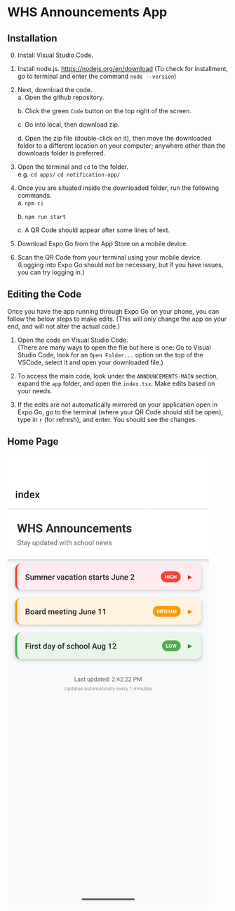 # WHS Announcements App

## Installation

0. Install Visual Studio Code.

1. Install node.js. 
https://nodejs.org/en/download
(To check for installment, go to terminal and enter the command ``` node --version ```)

2. Next, download the code.  
   a. Open the github repository.  

   b. Click the green ``` Code ``` button on the top right of the screen.  

   c. Go into local, then download zip.  

   d. Open the zip file (double-click on it), then move the downloaded folder to a different location on your computer; anywhere other than the downloads folder is preferred.  


3. Open the terminal and ```cd``` to the folder.  
e.g. ```cd apps/```  ```cd notification-app/```

4. Once you are situated inside the downloaded folder, run the following commands.  
   a. ```npm ci```    

   b. ```npm run start```  

   c. A QR Code should appear after some lines of text.

5. Download Expo Go from the App Store on a mobile device.

6. Scan the QR Code from your terminal using your mobile device. (Logging into Expo Go should not be necessary, but if you have issues, you can try logging in.)


## Editing the Code
Once you have the app running through Expo Go on your phone, you can follow the below steps to make edits. (This will only change the app on your end, and will not alter the actual code.)

1. Open the code on Visual Studio Code.   
(There are many ways to open the file but here is one: Go to Visual Studio Code, look for an ```Open Folder...``` option on the top of the VSCode, select it and open your downloaded file.)

2. To access the main code, look under the ```ANNOUNCEMENTS-MAIN``` section, expand the ```app``` folder, and open the ```index.tsx```. Make edits based on your needs.

3. If the edits are not automatically mirrored on your application open in Expo Go, go to the terminal (where your QR Code should still be open), type in ```r``` (for refresh), and enter. You should see the changes.


## Home Page

![Home Page](./assets/images/home.jpeg)
